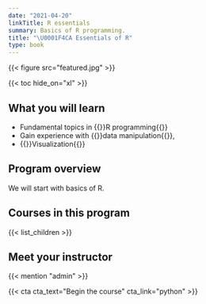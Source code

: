 ```yaml
---
date: "2021-04-20"
linkTitle: R essentials
summary: Basics of R programming.
title: "\U0001F4CA Essentials of R"
type: book
---
```


{{< figure src="featured.jpg" >}}

{{< toc hide_on="xl" >}}

## What you will learn

- Fundamental topics in {{<hl>}}R programming{{</hl>}}
- Gain experience with {{<hl>}}data manipulation{{</hl>}}, 
- {{<hl>}}Visualization{{</hl>}} 

## Program overview

We will start with basics of R. 

## Courses in this program

{{< list_children >}}

## Meet your instructor

{{< mention "admin" >}}


{{< cta cta_text="Begin the course" cta_link="python" >}}
